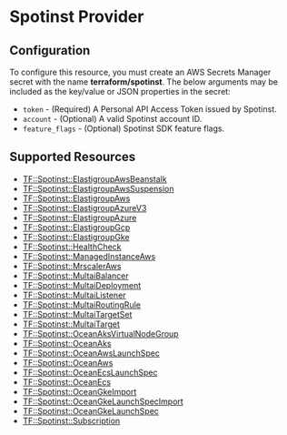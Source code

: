 # Spotinst Provider

## Configuration

To configure this resource, you must create an AWS Secrets Manager secret with the name **terraform/spotinst**. The below arguments may be included as the key/value or JSON properties in the secret:

* `token` - (Required) A Personal API Access Token issued by Spotinst.
* `account` - (Optional) A valid Spotinst account ID.
* `feature_flags` - (Optional) Spotinst SDK feature flags.


## Supported Resources

* [TF::Spotinst::ElastigroupAwsBeanstalk](../resources/spotinst/TF-Spotinst-ElastigroupAwsBeanstalk/docs/README.md)
* [TF::Spotinst::ElastigroupAwsSuspension](../resources/spotinst/TF-Spotinst-ElastigroupAwsSuspension/docs/README.md)
* [TF::Spotinst::ElastigroupAws](../resources/spotinst/TF-Spotinst-ElastigroupAws/docs/README.md)
* [TF::Spotinst::ElastigroupAzureV3](../resources/spotinst/TF-Spotinst-ElastigroupAzureV3/docs/README.md)
* [TF::Spotinst::ElastigroupAzure](../resources/spotinst/TF-Spotinst-ElastigroupAzure/docs/README.md)
* [TF::Spotinst::ElastigroupGcp](../resources/spotinst/TF-Spotinst-ElastigroupGcp/docs/README.md)
* [TF::Spotinst::ElastigroupGke](../resources/spotinst/TF-Spotinst-ElastigroupGke/docs/README.md)
* [TF::Spotinst::HealthCheck](../resources/spotinst/TF-Spotinst-HealthCheck/docs/README.md)
* [TF::Spotinst::ManagedInstanceAws](../resources/spotinst/TF-Spotinst-ManagedInstanceAws/docs/README.md)
* [TF::Spotinst::MrscalerAws](../resources/spotinst/TF-Spotinst-MrscalerAws/docs/README.md)
* [TF::Spotinst::MultaiBalancer](../resources/spotinst/TF-Spotinst-MultaiBalancer/docs/README.md)
* [TF::Spotinst::MultaiDeployment](../resources/spotinst/TF-Spotinst-MultaiDeployment/docs/README.md)
* [TF::Spotinst::MultaiListener](../resources/spotinst/TF-Spotinst-MultaiListener/docs/README.md)
* [TF::Spotinst::MultaiRoutingRule](../resources/spotinst/TF-Spotinst-MultaiRoutingRule/docs/README.md)
* [TF::Spotinst::MultaiTargetSet](../resources/spotinst/TF-Spotinst-MultaiTargetSet/docs/README.md)
* [TF::Spotinst::MultaiTarget](../resources/spotinst/TF-Spotinst-MultaiTarget/docs/README.md)
* [TF::Spotinst::OceanAksVirtualNodeGroup](../resources/spotinst/TF-Spotinst-OceanAksVirtualNodeGroup/docs/README.md)
* [TF::Spotinst::OceanAks](../resources/spotinst/TF-Spotinst-OceanAks/docs/README.md)
* [TF::Spotinst::OceanAwsLaunchSpec](../resources/spotinst/TF-Spotinst-OceanAwsLaunchSpec/docs/README.md)
* [TF::Spotinst::OceanAws](../resources/spotinst/TF-Spotinst-OceanAws/docs/README.md)
* [TF::Spotinst::OceanEcsLaunchSpec](../resources/spotinst/TF-Spotinst-OceanEcsLaunchSpec/docs/README.md)
* [TF::Spotinst::OceanEcs](../resources/spotinst/TF-Spotinst-OceanEcs/docs/README.md)
* [TF::Spotinst::OceanGkeImport](../resources/spotinst/TF-Spotinst-OceanGkeImport/docs/README.md)
* [TF::Spotinst::OceanGkeLaunchSpecImport](../resources/spotinst/TF-Spotinst-OceanGkeLaunchSpecImport/docs/README.md)
* [TF::Spotinst::OceanGkeLaunchSpec](../resources/spotinst/TF-Spotinst-OceanGkeLaunchSpec/docs/README.md)
* [TF::Spotinst::Subscription](../resources/spotinst/TF-Spotinst-Subscription/docs/README.md)